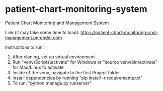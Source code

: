 # patient-chart-monitoring-system
Patient Chart Monitoring and Management System

Link (it may take some time to load): https://patient-chart-monitoring-and-management.onrender.com

Instructions to run:
1. After cloning, set up virtual environment
2. Run "venv\Scripts\activate" for Windows or "source venv/bin/activate" for Mac/Linux to activate
3. Inside of the venv, navigate to the first Project folder
4. Install dependencies by running "pip install -r requirements.txt"
5. To run, "python manage.py runserver"